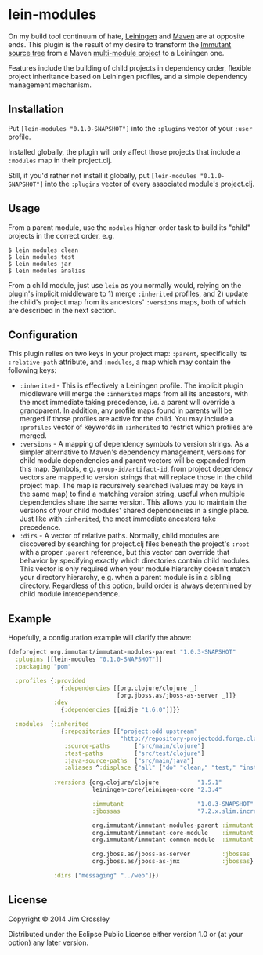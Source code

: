 # lein-modules

On my build tool continuum of hate, [Leiningen](http://leiningen.org)
and [Maven](http://maven.apache.org) are at opposite ends. This plugin
is the result of my desire to transform the
[Immutant source tree](http://github.com/immutant/immutant) from a
Maven
[multi-module project](http://maven.apache.org/guides/mini/guide-multiple-modules.html)
to a Leiningen one.

Features include the building of child projects in dependency order,
flexible project inheritance based on Leiningen profiles, and a simple
dependency management mechanism.

## Installation

Put `[lein-modules "0.1.0-SNAPSHOT"]` into the `:plugins` vector of
your `:user` profile.

Installed globally, the plugin will only affect those projects that
include a `:modules` map in their project.clj.

Still, if you'd rather not install it globally, put
`[lein-modules "0.1.0-SNAPSHOT"]` into the `:plugins` vector of every
associated module's project.clj.

## Usage

From a parent module, use the `modules` higher-order task to build its
"child" projects in the correct order, e.g.

    $ lein modules clean
    $ lein modules test
    $ lein modules jar
    $ lein modules analias

From a child module, just use `lein` as you normally would, relying on
the plugin's implicit middleware to 1) merge `:inherited` profiles,
and 2) update the child's project map from its ancestors' `:versions`
maps, both of which are described in the next section.

## Configuration

This plugin relies on two keys in your project map: `:parent`,
specifically its `:relative-path` attribute, and `:modules`, a map
which may contain the following keys:

* `:inherited` - This is effectively a Leiningen profile. The implicit
  plugin middleware will merge the `:inherited` maps from all its
  ancestors, with the most immediate taking precedence, i.e. a parent
  will override a grandparent. In addition, any profile maps found in
  parents will be merged if those profiles are active for the child.
  You may include a `:profiles` vector of keywords in `:inherited` to
  restrict which profiles are merged.
* `:versions` - A mapping of dependency symbols to version strings. As
  a simpler alternative to Maven's dependency management, versions for
  child module dependencies and parent vectors will be expanded from
  this map. Symbols, e.g. `group-id/artifact-id`, from project
  dependency vectors are mapped to version strings that will replace
  those in the child project map. The map is recursively searched
  (values may be keys in the same map) to find a matching version
  string, useful when multiple dependencies share the same version.
  This allows you to maintain the versions of your child modules'
  shared dependencies in a single place. Just like with `:inherited`,
  the most immediate ancestors take precedence.
* `:dirs` - A vector of relative paths. Normally, child modules are
  discovered by searching for project.clj files beneath the project's
  `:root` with a proper `:parent` reference, but this vector can
  override that behavior by specifying exactly which directories
  contain child modules. This vector is only required when your module
  hierarchy doesn't match your directory hierarchy, e.g. when a parent
  module is in a sibling directory. Regardless of this option, build
  order is always determined by child module interdependence.

## Example

Hopefully, a configuration example will clarify the above:

```clj
(defproject org.immutant/immutant-modules-parent "1.0.3-SNAPSHOT"
  :plugins [[lein-modules "0.1.0-SNAPSHOT"]]
  :packaging "pom"

  :profiles {:provided
               {:dependencies [[org.clojure/clojure _]
                               [org.jboss.as/jboss-as-server _]]}
             :dev
               {:dependencies [[midje "1.6.0"]]}}

  :modules  {:inherited
               {:repositories [["project:odd upstream"
                                "http://repository-projectodd.forge.cloudbees.com/upstream"]]
                :source-paths       ["src/main/clojure"]
                :test-paths         ["src/test/clojure"]
                :java-source-paths  ["src/main/java"]
                :aliases ^:displace {"all" ["do" "clean," "test," "install"]}}
  
             :versions {org.clojure/clojure           "1.5.1"
                        leiningen-core/leiningen-core "2.3.4"

                        :immutant                     "1.0.3-SNAPSHOT"
                        :jbossas                      "7.2.x.slim.incremental.12"

                        org.immutant/immutant-modules-parent :immutant
                        org.immutant/immutant-core-module    :immutant
                        org.immutant/immutant-common-module  :immutant

                        org.jboss.as/jboss-as-server         :jbossas
                        org.jboss.as/jboss-as-jmx            :jbossas}

             :dirs ["messaging" "../web"]})
```

## License

Copyright © 2014 Jim Crossley

Distributed under the Eclipse Public License either version 1.0 or (at
your option) any later version.

